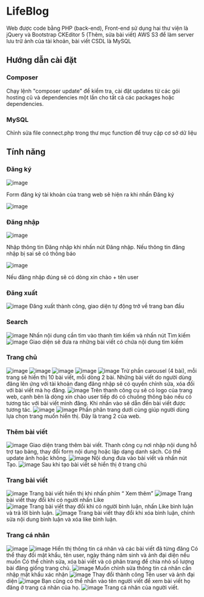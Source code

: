 # LifeBlog
Web được code bằng PHP (back-end), Front-end sử dụng hai thư viện là jQuery và Bootstrap
CKEditor 5 (Thêm, sửa bài viết)
AWS S3 để làm server lưu trữ ảnh của tài khoản, bài viết
CSDL là MySQL

## Hướng dẫn cài đặt
### Composer
Chạy lệnh "composer update" để kiểm tra, cài đặt updates từ các gói hosting cũ và dependencies một lần cho tất cả các packages hoặc dependencies.
### MySQL
Chỉnh sửa file connect.php trong thư mục function để truy cập cơ sở dữ liệu

## Tính năng

### Đăng ký
![image](https://user-images.githubusercontent.com/24567549/125442829-d550b959-39db-4321-83c0-c25eb826d8cf.png)

Form đăng ký tài khoản của trang web sẽ hiện ra khi nhấn Đăng ký

![image](https://user-images.githubusercontent.com/24567549/125442893-56ec30fa-5be0-4f16-932c-8654dcd8ab23.png)

### Đăng nhập
![image](https://user-images.githubusercontent.com/24567549/125442936-efbd1af5-c67a-4e02-8e33-73e3b91c1690.png)

Nhập thông tin Đăng nhập khi nhấn nút Đăng nhập. Nếu thông tin đăng nhập bị sai sẽ có thông báo

![image](https://user-images.githubusercontent.com/24567549/125442954-13e65dc7-7464-433a-9bdf-6fef32c2ab72.png)

Nếu đăng nhập đúng sẽ có dòng xin chào + tên user
### Đăng xuất
![image](https://user-images.githubusercontent.com/24567549/125442981-1be47d0f-3e5a-46dc-a852-223b5a4a15d7.png)
Đăng xuất thành công, giao diện tự động trở về trang ban đầu
### Search 
![image](https://user-images.githubusercontent.com/24567549/125443004-ddb1005a-1a67-4c3c-a384-15bc87dc539b.png)
Nhấn nội dung cần tìm vào thanh tìm kiếm và nhấn nút Tìm kiếm
![image](https://user-images.githubusercontent.com/24567549/125443019-e3f1fde2-b806-48a2-bb17-010be7aaa064.png)
Giao diện sẽ đưa ra những bài viết có chứa nội dung tìm kiếm
### Trang chủ
![image](https://user-images.githubusercontent.com/24567549/125443033-8cff7579-7b33-451b-a7a2-4a01ebefa7d4.png)
![image](https://user-images.githubusercontent.com/24567549/125443043-5bfc0dd4-ed41-4fc7-a9ed-57aa90aa9b58.png)
![image](https://user-images.githubusercontent.com/24567549/125443048-30304b0a-9508-4521-9010-b9e50fcdebbc.png)
![image](https://user-images.githubusercontent.com/24567549/125443054-1f2856b2-f644-444b-92e6-eb90089bc0f5.png)
![image](https://user-images.githubusercontent.com/24567549/125443062-0a4db4dd-bba2-47a7-ac41-0cef9da504b7.png)
Trừ phần carousel (4 bài), mỗi trang sẽ hiển thị 10 bài viết, mỗi dòng 2 bài.
Những bài viết do người dùng đăng lên ứng với tài khoản đang đăng nhập sẽ có quyền chỉnh sửa, xóa đối với bài viết mà họ đăng.
![image](https://user-images.githubusercontent.com/24567549/125443076-efb66ff6-e00c-4bd2-832b-855f48191be2.png)
Trên thanh công cụ sẽ có logo của trang web, cạnh bên là dòng xin chào user tiếp đó có chuông thông báo nếu có tương tác với bài viết mình đăng. Khi nhấn vào sẽ dẫn đến bài viết được tương tác.
![image](https://user-images.githubusercontent.com/24567549/125443122-b8d1a37a-c497-42f2-b57c-b4f544a509b5.png)
![image](https://user-images.githubusercontent.com/24567549/125443132-515b6ec9-85e9-41ed-b472-0209df2b4784.png)
Phần phân trang dưới cùng giúp người dùng lựa chọn trang muốn hiển thị. Đây là trang 2 của web.
### Thêm bài viết
![image](https://user-images.githubusercontent.com/24567549/125443160-48ff08c3-d064-4d2d-8c1a-f87108b9372c.png)
Giao diện trang thêm bài viết. Thanh công cụ nơi nhập nội dung hỗ trợ tạo bảng, thay đổi form nội dung hoặc lập dạng danh sách. Có thể update ảnh hoặc không.
![image](https://user-images.githubusercontent.com/24567549/125443180-39bf5d0d-a30d-4063-8e99-930e22c8454d.png)
Nội dung đưa vào bài viết và nhấn nút Tạo.
![image](https://user-images.githubusercontent.com/24567549/125443198-8602ff57-9ab6-4307-b04c-0a12b6400c59.png)
Sau khi tạo bài viết sẽ hiển thị ở trang chủ
### Trang bài viết
![image](https://user-images.githubusercontent.com/24567549/125443280-1b95e06b-36d7-435c-8fd0-026b300d9693.png)
Trang bài viết hiển thị khi nhấn phím “ Xem thêm”
![image](https://user-images.githubusercontent.com/24567549/125443297-05b6cdda-ce2d-48fa-b74c-73427536211b.png)
Trang bài viết thay đổi khi có người nhấn Like  
![image](https://user-images.githubusercontent.com/24567549/125443337-5e6d844c-7c6b-47c0-bb1c-cf5589dedd85.png)
Trang bài viết thay đổi khi có người bình luận, nhấn Like bình luận và trả lời bình luận.
![image](https://user-images.githubusercontent.com/24567549/125443350-176243b6-b4e6-48e4-88b2-6b2acc78af3f.png)
Trang bài viết thay đổi khi xóa bình luận, chỉnh sửa nội dung bình luận và xóa like bình luận.
### Trang cá nhân
![image](https://user-images.githubusercontent.com/24567549/125443378-b39b4989-5765-41cf-b4fe-e5bdf7eb520a.png)
![image](https://user-images.githubusercontent.com/24567549/125443384-0ce0c1df-aafe-4dde-b760-d11e9ad4c811.png)
Hiển thị thông tin cá nhân và các bài viết đã từng đăng
Có thể thay đổi mật khẩu, tên user, ngày tháng năm sinh và ảnh đại diện nếu muốn
Có thể chỉnh sửa, xóa bài viết và có phân trang để chia nhỏ số lượng bài đăng giống trang chủ.
![image](https://user-images.githubusercontent.com/24567549/125443409-25583e6b-ea7d-459c-887d-23d7809acc80.png)
Muốn chỉnh sửa thông tin cá nhân cần nhập mật khẩu xác nhận
![image](https://user-images.githubusercontent.com/24567549/125443425-0dfc7943-b90e-4eb0-8e70-53f549eaf699.png)
Thay đổi thành công Tên user và ảnh đại diện
![image](https://user-images.githubusercontent.com/24567549/125443450-10665dad-1c48-4702-9671-b4cb7bf17b8b.png)
Bạn cũng có thể nhấn vào tên người viết để xem bài viết họ đăng ở trang cá nhân của họ.
![image](https://user-images.githubusercontent.com/24567549/125443467-5460f39b-3a0b-4040-9f03-7f61ef40df64.png)
Trang cá nhân của người viết.


